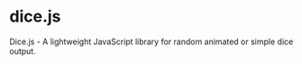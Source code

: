 dice.js
=======

Dice.js - A lightweight JavaScript library for random animated or simple dice output.